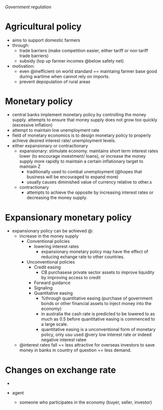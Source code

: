 ###### Government regulation

# Agricultural policy
- aims to support domestic farmers
- through:
    + trade barriers (make competition easier, either tariff or non tariff trade barriers)
    + subsidy (top up farmer incomes @below safety net)
- motivation: 
    + even @inefficient on world standard == maintaing farmer base good during wartime when cannot rely on imports. 
    + prevent depopulation of rural areas



# Monetary policy
- central banks implement monetary policy by controlling the money supply. attempts to ensure that money supply does not grow too quickly (excessive inflation)
- attempt to maintain low unemployment rate
- field of monetary economics is to design monetary policy to properly achieve desired interest rate/ unemployment levels.
- either expansionary or contractionary
    + expansionary: stimulate economy. maintains short term interest rates lower (to encourage investment/ loans), or increase the money supply more rapidly to maintain a certain inflationary target to maintain Z
        * traditionally used to combat unemployment (@hopes that business will be encouraged to expand more)
        * usually causes diminished value of currency relative to other.s
    + contractionary
        * attempts to achieve the opposite by increasing interest rates or decreasing the money supply.


# Expansionary monetary policy
- expansionary policy can be achieved @:
    + increase in the money supply 
        * Conventional policies
            - lowering interest rates
                + expansionary monetary policy may have the effect of reducing exhange rate to other countries.
        * Unconventional policies
            - Credit easing
                + CB purchasese private sector assets to improve liquidity by improving access to credit
            - Forward guidance
            - Signaling
            - Quantitative easing
                + %through quantitative easing (purchase of government bonds or other financial assets to inject money into the economy)
                + in australia the cash rate is predicted to be lowered to as much as 0.5 before quantitative easing is commenced to a large scale. 
                + quantitative easing is a unconventional form  of monetary policy, only usu used @very low interest rate or indeed negative interest ratee
    + @interest rates fall == less attractive for overseas investors to save money in banks in country of question == less demand.

# Changes on exchange rate
- 


- agent
    + someone who participates in the economy (buyer, seller, investor)
